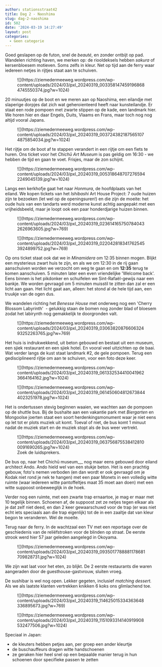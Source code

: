 ```yaml
---
author: stationsstraat42
title: Dag 2 - Naoshima
slug: dag-2-naoshima
id: 502
date: '2024-03-19 14:27:49'
layout: post
categories:
  - Geen categorie
---
```


Goed geslapen op de futon, snel de _beauté_, en zonder ontbijt op pad. Wandelen richting haven, we merken op: de riooldeksels hebben _sakura_ of kersenbloesem motieven. Soms zelfs in kleur. Net op tijd aan de ferry waar iedereen netjes in rijtjes staat aan te schuiven.

<figure class="wp-block-image size-large">![](https://ziemedermeeweg.wordpress.com/wp-content/uploads/2024/03/pxl_20240319_0033581474591968684745550374.jpg?w=1024)</figure>

20 minuutjes op de boot en we meren aan op Naoshima, een eilandje met slaperige dorpjes dat zich wat geheroienteerd heeft naar kunsteilandje. Er staat een rode pompoen met zwarte stippen op de kade, een landmark hier. We horen hier en daar Engels, Duits, Vlaams en Frans, maar toch nog nog altijd vooral Japans.

<figure class="wp-block-image size-large">![](https://ziemedermeeweg.wordpress.com/wp-content/uploads/2024/03/pxl_20240319_0037243821875651074875854034.jpg?w=1024)</figure>

Het rijtje om de boot af te stappen verandert in een rijtje om een fiets te huren. Ons ticket voor het _Chichū Art Museum_ is pas geldig om 16:30 - we hebben de tijd en gaan te voet. Frisjes, maar de zon schijnt.

<figure class="wp-block-image size-large">![](https://ziemedermeeweg.wordpress.com/wp-content/uploads/2024/03/pxl_20240319_0053186487072765942249045139.jpg?w=1024)</figure>

Langs een kerkhofje gaat het naar _Honmura_, de hoofdplaats van het eiland. We kopen tickets van het _Ishibashi_ Art House Project: 7 oude huizen zijn te bezoeken (let wel op de openingsuren!) en die zijn de moeite: het oude huis van een tandarts werd moderne kunst achtig aangepakt met een vrijheidsbeeld, maar je loopt ook een paar honderdjarige huizen binnen.

<figure class="wp-block-image size-large">![](https://ziemedermeeweg.wordpress.com/wp-content/uploads/2024/03/pxl_20240319_0236141657507840432626963605.jpg?w=769)</figure>

<figure class="wp-block-image size-large">![](https://ziemedermeeweg.wordpress.com/wp-content/uploads/2024/03/pxl_20240319_0220428183417625453924899752.jpg?w=769)</figure>

Op ons ticket staat ook dat we in _Minamidera_ om 12:35 binnen mogen. Blijkt een mysterieus zwart huis te zijn, en als we om 12:30 in de rij gaan aanschuiven worden we verzocht om weg te gaan en om **12:35** terug te komen aanschuiven. 5 minuten later een even vriendelijke 'Welcome back'. Eens binnen is het pikdonker en schuifelen we Sint-Rafaël-gewijs naar een bankje. We worden gevraagd om 5 minuten muisstil te zitten dan zal er een licht aan gaan. Het licht gaat aan, alleen: het stond al de hele tijd aan, een truukje van de ogen dus.

We wandelen richting het _Benesse House_ met onderweg nog een 'Cherry Blossom Labyrinth'  - gelukkig staan de bomen nog zonder blad of bloesem zodat het labirynth nog gemakkelijk te doorgronden valt.

<figure class="wp-block-image size-large">![](https://ziemedermeeweg.wordpress.com/wp-content/uploads/2024/03/pxl_20240319_0306382087660632493252263765.jpg?w=769)</figure>

Het huis is indrukwekkend, uit beton gebouwd en bestaat uit een museum, een sjiek restaurant en een sjiek hotel. En vooral veel uitzichten op de baai. Wat verder langs de kust staat landmark #2, de gele pompoen. Terug een gedisciplineerd rijtje om aan te schuiven, voor een foto deze keer.

<figure class="wp-block-image size-large">![](https://ziemedermeeweg.wordpress.com/wp-content/uploads/2024/03/pxl_20240319_0613325344100419623664164162.jpg?w=1024)</figure>

<figure class="wp-block-image size-large">![](https://ziemedermeeweg.wordpress.com/wp-content/uploads/2024/03/pxl_20240319_0614506048126738444023251978.jpg?w=1024)</figure>

Het is ondertussen stevig beginnen waaien, we wachten aan de pompoen op de shuttle bus. Bij de bushalte aan een vakantie park met _Biergarten_ en Mongoolse joerten staat een soort herdenkingsmonument waar je niet eens op let tot er plots muziek uit komt. Toeval of niet, de bus komt 1 minuut nadat de muziek start en de muziek stopt als de bus weer vertrekt.

<figure class="wp-block-image size-large">![](https://ziemedermeeweg.wordpress.com/wp-content/uploads/2024/03/pxl_20240319_0637568755384128100091690265.jpg?w=1024)

<figcaption class="wp-element-caption">Zoek de luidsprekers.</figcaption>

</figure>

De bus op, naar het Chichū museum_,_ nog maar eens gebouwd door eiland architect Ando. Ando hield wel van een stukje beton. Het is een prachtig gebouw, foto's nemen verboden (en dan wordt er ook gevraagd om je Kodak niet rond je nek te hangen) met een paar Monets in een volledig witte ruimte (waar iedereen witte pantoffeltjes maat 35 moet aan doen) met een witte suppoost onbeweeglijk in de hoek.

Verder nog een ruimte, met een zwarte trap ernaartoe, je mag er maar met 10 tegelijk binnen. Schoenen af, de suppoost zet ze netjes tegen elkaar als je dat zelf niet deed, en dan 2 keer gewaarschuwd voor de trap (er was niet echt iets speciaals aan die trap eigenlijk) tot de in een zaaltje dat van kleur begon te veranderen. Wel de moeite.

Terug naar de ferry. In de wachtzaal een TV met een reportage over de geschiedenis van de reliëfstroken voor de blinden op straat. De eerste strook werd hier 57 jaar geleden aangelegd in Okoyama.

<figure class="wp-block-image size-large">![](https://ziemedermeeweg.wordpress.com/wp-content/uploads/2024/03/pxl_20240319_0935017788881178681709828731.jpg?w=1024)</figure>

We zijn wat laat voor het eten, zo blijkt. De 2 eerste restaurants die waren aangeraden door de guesthouse-gastvrouw, sluiten vroeg.

De sushibar is wel nog open. Lekker gegeten, inclusief _matching dessert._ Als we als laatste klanten vertrekken knikken 6 koks ons glimlachend toe.

<figure class="wp-block-image size-large">![](https://ziemedermeeweg.wordpress.com/wp-content/uploads/2024/03/pxl_20240319_114625015334363648336895673.jpg?w=769)</figure>

<figure class="wp-block-image">![](https://ziemedermeeweg.wordpress.com/wp-content/uploads/2024/03/pxl_20240319_1151093314140919908532477506.jpg?w=1024)</figure>

Speciaal in Japan:

*   de kleuters hebben petjes aan, per groep een ander kleurtje
*   de buschauffeurs dragen witte handschoenen
*   ze geraken hier heel snel op een bepaalde manier terug in hun schoenen door specifieke passen te zetten